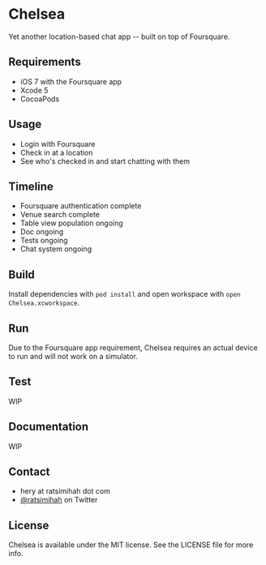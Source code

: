 Chelsea
=======

Yet another location-based chat app -- built on top of Foursquare.

## Requirements

* iOS 7 with the Foursquare app
* Xcode 5
* CocoaPods

## Usage

* Login with Foursquare
* Check in at a location
* See who's checked in and start chatting with them

## Timeline

* Foursquare authentication complete
* Venue search complete
* Table view population ongoing
* Doc ongoing
* Tests ongoing
* Chat system ongoing

## Build

Install dependencies with `pod install` and open workspace with `open Chelsea.xcworkspace`.

## Run

Due to the Foursquare app requirement, Chelsea requires an actual device to run and will not work on a simulator.

## Test

WIP

## Documentation

WIP

## Contact

* hery at ratsimihah dot com
* [@ratsimihah](https://twitter.com/ratsimihah) on Twitter

## License

Chelsea is available under the MIT license. See the LICENSE file for more info.